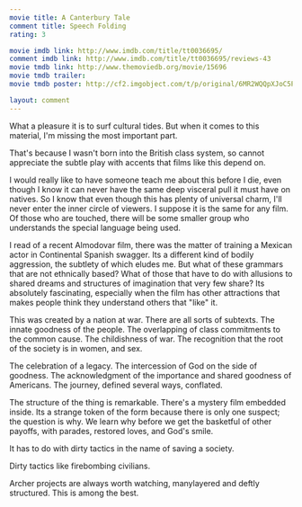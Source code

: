 ```yaml
---
movie title: A Canterbury Tale
comment title: Speech Folding
rating: 3

movie imdb link: http://www.imdb.com/title/tt0036695/
comment imdb link: http://www.imdb.com/title/tt0036695/reviews-43
movie tmdb link: http://www.themoviedb.org/movie/15696
movie tmdb trailer: 
movie tmdb poster: http://cf2.imgobject.com/t/p/original/6MR2WQQpXJoC5Psl8396H6965nX.jpg

layout: comment
---
```


What a pleasure it is to surf cultural tides. But when it comes to this material, I'm missing the most important part. 

That's because I wasn't born into the British class system, so cannot appreciate the subtle play with accents that films like this depend on. 

I would really like to have someone teach me about this before I die, even though I know it can never have the same deep visceral pull it must have on natives. So I know that even though this has plenty of universal charm, I'll never enter the inner circle of viewers. I suppose it is the same for any film. Of those who are touched, there will be some smaller group who understands the special language being used.

I read of a recent Almodovar film, there was the matter of training a Mexican actor in Continental Spanish swagger. Its a different kind of bodily aggression, the subtlety of which eludes me. But what of these grammars that are not ethnically based? What of those that have to do with allusions to shared dreams and structures of imagination that very few share? Its absolutely fascinating, especially when the film has other attractions that makes people think they understand others that "like" it.

This was created by a nation at war. There are all sorts of subtexts. The innate goodness of the people. The overlapping of class commitments to the common cause. The childishness of war. The recognition that the root of the society is in women, and sex. 

The celebration of a legacy. The intercession of God on the side of goodness. The acknowledgment of the importance and shared goodness of Americans. The journey, defined several ways, conflated.

The structure of the thing is remarkable. There's a mystery film embedded inside. Its a strange token of the form because there is only one suspect; the question is why. We learn why before we get the basketful of other payoffs, with parades, restored loves, and God's smile. 

It has to do with dirty tactics in the name of saving a society. 

Dirty tactics like firebombing civilians.

Archer projects are always worth watching, manylayered and deftly structured. This is among the best.